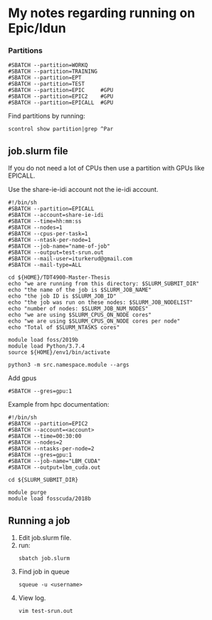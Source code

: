 # My notes regarding running on Epic/Idun
### Partitions
```
#SBATCH --partition=WORKQ
#SBATCH --partition=TRAINING
#SBATCH --partition=EPT
#SBATCH --partition=TEST
#SBATCH --partition=EPIC     #GPU
#SBATCH --partition=EPIC2    #GPU
#SBATCH --partition=EPICALL  #GPU
```
Find partitions by running:
```
scontrol show partition|grep ^Par
```

## job.slurm file
If you do not need a lot of CPUs then use a partition with GPUs like EPICALL.

Use the share-ie-idi account not the ie-idi account.

```
#!/bin/sh
#SBATCH --partition=EPICALL
#SBATCH --account=share-ie-idi
#SBATCH --time=hh:mm:ss
#SBATCH --nodes=1
#SBATCH --cpus-per-task=1
#SBATCH --ntask-per-node=1
#SBATCH --job-name="name-of-job"
#SBATCH --output=test-srun.out
#SBATCH --mail-user=iturkerud@gmail.com
#SBATCH --mail-type=ALL

cd ${HOME}/TDT4900-Master-Thesis
echo "we are running from this directory: $SLURM_SUBMIT_DIR"
echo "the name of the job is $SLURM_JOB_NAME"
echo "the job ID is $SLURM_JOB_ID"
echo "the job was run on these nodes: $SLURM_JOB_NODELIST"
echo "number of nodes: $SLURM_JOB_NUM_NODES"
echo "we are using $SLURM_CPUS_ON_NODE cores"
echo "we are using $SLURM_CPUS_ON_NODE cores per node"
echo "Total of $SLURM_NTASKS cores"

module load foss/2019b
module load Python/3.7.4
source ${HOME}/env1/bin/activate

python3 -m src.namespace.module --args
```
Add gpus
```
#SBATCH --gres=gpu:1
```
Example from hpc documentation:
```
#!/bin/sh
#SBATCH --partition=EPIC2
#SBATCH --account=<account>
#SBATCH --time=00:30:00
#SBATCH --nodes=2
#SBATCH --ntasks-per-node=2
#SBATCH --gres=gpu:1  
#SBATCH --job-name="LBM_CUDA"
#SBATCH --output=lbm_cuda.out

cd ${SLURM_SUBMIT_DIR}

module purge
module load fosscuda/2018b
```

## Running a job
1. Edit job.slurm file.
2. run:
   ```
   sbatch job.slurm
   ```
3. Find job in queue
   ```
   squeue -u <username>
   ```
4. View log.
   ```
   vim test-srun.out
   ```